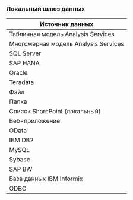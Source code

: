 ### <a name="on-premises-data-gateway"></a>Локальный шлюз данных

| **Источник данных** |
| --- |
| Табличная модель Analysis Services |
| Многомерная модель Analysis Services |
| SQL Server |
| SAP HANA |
| Oracle |
| Teradata |
| Файл |
| Папка |
| Список SharePoint (локальный) |
| Веб-приложение |
| OData |
| IBM DB2 |
| MySQL |
| Sybase |
| SAP BW |
| База данных IBM Informix |
| ODBC |

